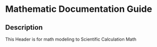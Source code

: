 # Mathematic Documentation Guide

Description
---
This Header is for math modeling to Scientific Calculation Math
